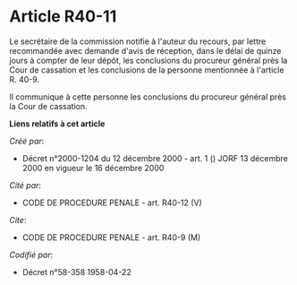 # Article R40-11

Le secrétaire de la commission notifie à l'auteur du recours, par lettre recommandée avec demande d'avis de réception, dans
le délai de quinze jours à compter de leur dépôt, les conclusions du procureur général près la Cour de cassation et les
conclusions de la personne mentionnée à l'article R. 40-9.

Il communique à cette personne les conclusions du procureur général près la Cour de cassation.

**Liens relatifs à cet article**

_Créé par_:

  - Décret n°2000-1204 du 12 décembre 2000 - art. 1 () JORF 13 décembre 2000 en vigueur le 16 décembre 2000

_Cité par_:

  - CODE DE PROCEDURE PENALE - art. R40-12 (V)

_Cite_:

  - CODE DE PROCEDURE PENALE - art. R40-9 (M)

_Codifié par_:

  - Décret n°58-358 1958-04-22
